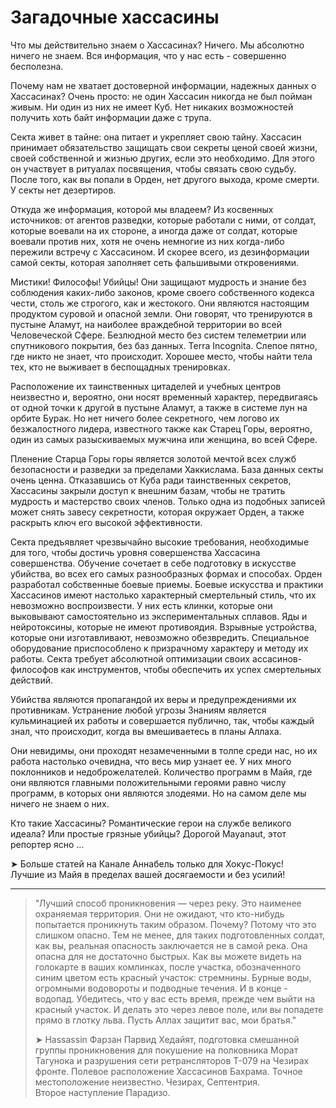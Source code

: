 # Загадочные хассасины

Что мы действительно знаем о Хассасинах? Ничего. Мы абсолютно ничего не знаем. Вся информация, что у нас есть - совершенно бесполезна.

Почему нам не хватает достоверной информации, надежных данных о Хассасинах? Очень просто: не один Хассасин никогда не был пойман живым. Ни один из них не имеет Куб. Нет никаких возможностей получить хоть байт информации даже с трупа.

Секта живет в тайне: она питает и укрепляет свою тайну. Хассасин принимает обязательство защищать свои секреты ценой своей жизни, своей собственной и жизнью других, если это необходимо. Для этого он участвует в ритуалах посвящения, чтобы связать свою судьбу. После того, как вы попали в Орден, нет другого выхода, кроме смерти. У секты нет дезертиров.

Откуда же информация, которой мы владеем? Из косвенных источников: от агентов разведки, которые работали с ними, от солдат, которые воевали на их стороне, а иногда даже от солдат, которые воевали против них, хотя не очень немногие из них когда-либо пережили встречу с Хассасином. И скорее всего, из дезинформации самой секты, которая заполняет сеть фальшивыми откровениями.

Мистики! Философы! Убийцы! Они защищают мудрость и знание без соблюдения каких-либо законов, кроме своего собственного кодекса чести, столь же строгого, как и жестокого. Они являются настоящим продуктом суровой и опасной земли. Они говорят, что тренируются в пустыне Аламут, на наиболее враждебной территории во всей Человеческой Сфере. Безлюдной место без систем телеметрии или спутникового покрытия, без баз данных. Terra Incognita. Слепое пятно, где никто не знает, что происходит. Хорошее место, чтобы найти тела тех, кто не выживает в беспощадных тренировках.

Расположение их таинственных цитаделей и учебных центров неизвестно и, вероятно, они носят временный характер, передвигаясь от одной точки к другой в пустыне Аламут, а также в системе лун на орбите Бурак. Но нет ничего более секретного, чем логово их безжалостного лидера, известного также как Старец Горы, вероятно, один из самых разыскиваемых мужчина или женщина, во всей Сфере.

Пленение Старца Горы горы является золотой мечтой всех служб безопасности и разведки за пределами Хаккислама. База данных секты очень ценна. Отказавшись от Куба ради таинственных секретов, Хассасины закрыли доступ к внешним базам, чтобы не тратить мудрость и мастерство своих членов. Только одна из подобных записей может снять завесу секретности, которая окружает Орден, а также раскрыть ключ его высокой эффективности.

Секта предъявляет чрезвычайно высокие требования, необходимые для того, чтобы достичь уровня совершенства Хассасина совершенства. Обучение сочетает в себе подготовку в искусстве убийства, во всех его самых разнообразных формах и способах. Орден разработал собственные боевые приемы. Боевые искусства и практики Хассасинов имеют настолько характерный смертельный стиль, что их невозможно воспроизвести. У них есть клинки, которые они выковывают самостоятельно из экспериментальных сплавов. Яды и нейротоксины, которые не имеют противоядия. Взрывные устройства, которые они изготавливают, невозможно обезвредить. Специальное оборудование приспособлено к призрачному характеру и методу их работы. Секта требует абсолютной оптимизации своих ассасинов-философов как инструментов, чтобы обеспечить их успех смертельных действий.

Убийства являются пропагандой их веры и предупреждениями их противникам. Устранение любой угрозы Знаниям является кульминацией их работы и совершается публично, так, чтобы каждый знал, что происходит, когда вы вмешиваетесь в планы Аллаха.

Они невидимы, они проходят незамеченными в толпе среди нас, но их работа настолько очевидна, что весь мир узнает ее. У них много поклонников и недоброжелателей. Количество программ в Майя, где они являются главными положительными героями равно числу программ, в которых они являются злодеями. Но на самом деле мы ничего не знаем о них.

Кто такие Хассасины? Романтические герои на службе великого идеала? Или простые грязные убийцы? Дорогой Mayanaut, этот репортер ясно ...

➤ Больше статей на Канале Аннабель только для Хокус-Покус!  
Лучшие из Майя в пределах вашей досягаемости и без усилий!

---

> "Лучший способ проникновения — через реку. Это наименее охраняемая территория. Они не ожидают, что кто-нибудь попытается проникнуть таким образом. Почему? Потому что это слишком опасно. Тем не менее, для таких подготовленных солдат, как вы, реальная опасность заключается не в самой река. Она опасна для не достаточно быстрых. Как вы можете видеть на голокарте в ваших комлинках, после участка, обозначенного синим цветом есть красный участок: стремнины. Бурные воды, огромными водовороты и подводные течения. И в конце - водопад. Убедитесь, что у вас есть время, прежде чем выйти на красный участок. И делать это через левое поле, или вы попадете прямо в глотку льва. Пусть Аллах защитит вас, мои братья."
>
> ➤ Hassassin Фарзан Парвид Хедайят, подготовка смешанной группы проникновения для покушение на полковника Морат Тагунока и разрушения сети ретрансляторов Т-079 на Чезирах фронте. Полевое расположение Хассасинов Бахрама. Точное местоположение неизвестно. Чезирах, Септентрия.  
> Второе наступление Парадизо.



